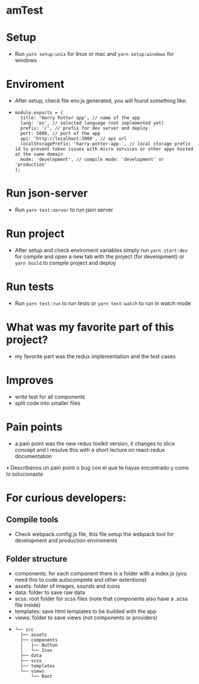 # amTest

# Setup

- Run `yarn setup:unix` for linux or mac and `yarn setup:windows` for windows

# Enviroment

- After setup, check file env.js generated, you will found something like:
- ```
  module.exports = {
    title: 'Harry Potter app', // name of the app
    lang: 'es', // selected language (not implemented yet)
    prefix: '/', // prefix for dev server and deploy
    port: 5009, // port of the app
    api: 'http://localhost:3000', // api url
    localStoragePrefix: 'harry-potter-app-', // local storage prefix id to prevent token issues with micro services or other apps hosted at the same domain
    mode: 'development', // compile mode: 'development' or 'production'
  };
  ```

# Run json-server
- Run `yarn test:server` to run json server

# Run project

- After setup and check enviroment variables simply run `yarn start:dev` for compile and open a new tab with the project (for development) or `yarn build` to compile project and deploy

# Run tests

- Run `yarn test:run` to run tests or `yarn test:watch` to run in watch mode

# What was my favorite part of this project?

- my favorite part was the redux implementation and the test cases

# Improves

- write test for all components
- split code into smaller files

# Pain points

- a pain point was the new redux toolkit version, it changes to slice concept and I resolve this with a short lecture on react-redux documentation 

• Descríbenos un pain point o bug con el que te hayas encontrado y como lo
solucionaste

# For curious developers:

## Compile tools

- Check webpack.config.js file, this file setup the webpack tool for development and production enviroments

## Folder structure

- components: for each component there is a folder with a index.js (you need this to code autocomplete and other extentions)
- assets: folder of images, sounds and icons
- data: folder to save raw data
- scss: root folder for scss files (note that components also have a .scss file inside)
- templates: save html templates to be builded with the app
- views: folder to save views (not components or providers)
- ```
  └── src
    ├── assets
    ├── components
    │   ├── Button
    │   └── Icon
    ├── data
    ├── scss
    ├── templates
    └── views
        └── Root
  ```
